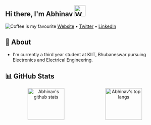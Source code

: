 <!-- INTRO -->
## Hi there, I'm Abhinav <img src="https://github.com/abhinavkashyap061/abhinavkashyap061/blob/main/assets/hi.gif?raw=true" width="35px" alt="Waving Hand gif">
<img src="https://github.com/abhinavkashyap061/abhinavkashyap061/blob/main/assets/gilfoyle-coffee.gif?raw=true" alt="Coffee is my favourite">
<a href="https://abhinavkashyap061.github.io/">Website</a> •
<a href="https://twitter.com/intent/follow?screen_name=abhinavstwt&tw_p=followbutton/">Twitter</a> •
<a href="https://www.linkedin.com/in/abhinavkashyap061/">LinkedIn</a>

<!-- ABOUT -->
## 📝 About
- I'm currently a third year student at KIIT, Bhubaneswar pursuing Electronics and Electrical Engineering.

<!-- GITHUB STATS -->
## 📊 GitHub Stats
<p align="center">
    <!-- [![Anurag's GitHub stats](https://github-readme-stats.vercel.app/api?username=anuraghazra)](https://github.com/anuraghazra/github-readme-stats) -->
    <img src="https://github-readme-stats.vercel.app/api?username=abhinavkashyap061" alt="Abhinav's github stats" width="48%" height="100px">
    <img src="https://github-readme-stats.vercel.app/api/top-langs/?username=abhinavkashyap061" alt="Abhinav's top langs" width="48%" height="100px">
    <!-- [![Top Langs](https://github-readme-stats.vercel.app/api/top-langs/?username=anuraghazra)](https://github.com/anuraghazra/github-readme-stats) -->
</p>


<!--
**abhinavkashyap061/abhinavkashyap061** is a ✨ _special_ ✨ repository because its `README.md` (this file) appears on your GitHub profile.

Here are some ideas to get you started:

- 🔭 I’m currently working on ...
- 🌱 I’m currently learning ...
- 👯 I’m looking to collaborate on ...
- 🤔 I’m looking for help with ...
- 💬 Ask me about ...
- 📫 How to reach me: ...
- 😄 Pronouns: ...
- ⚡ Fun fact: ...
-->
